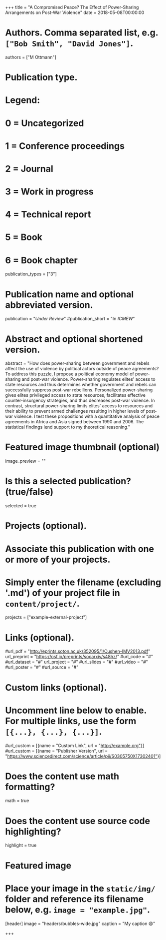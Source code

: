 +++
title = "A Compromised Peace? The Effect of Power-Sharing Arrangements on Post-War Violence"
date = 2018-05-08T00:00:00

# Authors. Comma separated list, e.g. `["Bob Smith", "David Jones"]`.
authors = ["M Ottmann"]

# Publication type.
# Legend:
# 0 = Uncategorized
# 1 = Conference proceedings
# 2 = Journal
# 3 = Work in progress
# 4 = Technical report
# 5 = Book
# 6 = Book chapter
publication_types = ["3"]

# Publication name and optional abbreviated version.
publication = "*Under Review*"
#publication_short = "In *ICMEW*"

# Abstract and optional shortened version.
abstract = "How does power-sharing between government and rebels affect the use of violence by political actors outside of peace agreements? To address this puzzle, I propose a political economy model of power-sharing and post-war violence. Power-sharing regulates elites' access to state resources and thus determines whether government and rebels can successfully suppress post-war rebellions. Personalized power-sharing gives elites privileged access to state resources, facilitates effective counter-insurgency strategies, and thus decreases post-war violence. In contrast, structural power-sharing limits elites' access to resources and their ability to prevent armed challenges resulting in higher levels of post-war violence. I test these propositions with a quantitative analysis of peace agreements in Africa and Asia signed between 1990 and 2006. The statistical findings lend support to my theoretical reasoning."

# Featured image thumbnail (optional)
image_preview = ""

# Is this a selected publication? (true/false)
selected = true

# Projects (optional).
#   Associate this publication with one or more of your projects.
#   Simply enter the filename (excluding '.md') of your project file in `content/project/`.
projects = ["example-external-project"]

# Links (optional).
#url_pdf = "http://eprints.soton.ac.uk/352095/1/Cushen-IMV2013.pdf"
url_preprint = "https://osf.io/preprints/socarxiv/s48hz/"
#url_code = "#"
#url_dataset = "#"
url_project = "#"
#url_slides = "#"
#url_video = "#"
#url_poster = "#"
#url_source = "#"

# Custom links (optional).
#   Uncomment line below to enable. For multiple links, use the form `[{...}, {...}, {...}]`.
#url_custom = [{name = "Custom Link", url = "http://example.org"}]
#url_custom = [{name = "Publisher Version", url = "https://www.sciencedirect.com/science/article/pii/S0305750X17302401"}]

# Does the content use math formatting?
math = true

# Does the content use source code highlighting?
highlight = true

# Featured image
# Place your image in the `static/img/` folder and reference its filename below, e.g. `image = "example.jpg"`.
[header]
image = "headers/bubbles-wide.jpg"
caption = "My caption :smile:"

+++
